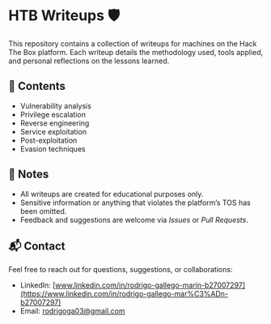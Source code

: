 # HTB Writeups 🛡️

This repository contains a collection of writeups for machines on the Hack The Box platform. Each writeup details the methodology used, tools applied, and personal reflections on the lessons learned.

## 🧠 Contents

- Vulnerability analysis  
- Privilege escalation  
- Reverse engineering  
- Service exploitation  
- Post-exploitation  
- Evasion techniques  

## 📌 Notes

- All writeups are created for educational purposes only.  
- Sensitive information or anything that violates the platform’s TOS has been omitted.  
- Feedback and suggestions are welcome via *Issues* or *Pull Requests*.  

## 📬 Contact

Feel free to reach out for questions, suggestions, or collaborations:

- LinkedIn: [www.linkedin.com/in/rodrigo-gallego-marín-b27007297](https://www.linkedin.com/in/rodrigo-gallego-mar%C3%ADn-b27007297)  
- Email: rodrigoga03@gmail.com
